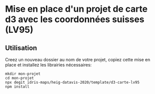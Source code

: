 # Mise en place d'un projet de carte d3 avec les coordonnées suisses (LV95)

## Utilisation

Creez un nouveau dossier au nom de votre projet, copiez cette mise en place et installez les librairies nécessaires:

```
mkdir mon-projet
cd mon-projet
npx degit idris-maps/heig-datavis-2020/template/d3-carte-lv95
npm install
```